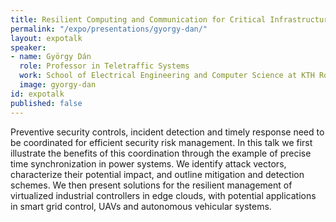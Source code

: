 ```yaml
---
title: Resilient Computing and Communication for Critical Infrastructures
permalink: "/expo/presentations/gyorgy-dan/"
layout: expotalk
speaker:
- name: György Dán
  role: Professor in Teletraffic Systems
  work: School of Electrical Engineering and Computer Science at KTH Royal Institute of Technology
  image: gyorgy-dan
id: expotalk
published: false
---
```


Preventive security controls, incident detection and timely response need to be coordinated for efficient security risk management. In this talk we first illustrate the benefits of this coordination through the example of precise time synchronization in power systems. We identify attack vectors, characterize their potential impact, and outline mitigation and detection schemes. We then present solutions for the resilient management of virtualized industrial controllers in edge clouds, with potential applications in smart grid control, UAVs and autonomous vehicular systems.